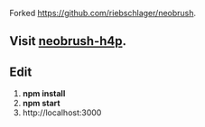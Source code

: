 Forked https://github.com/riebschlager/neobrush.

## Visit [neobrush-h4p](https://teramotodaiki.github.io/neobrush/).

## Edit

1. **npm install**
2. **npm start**
2. http://localhost:3000



